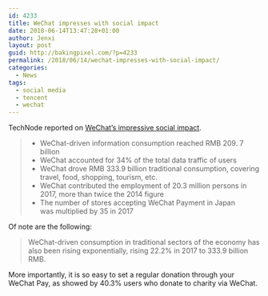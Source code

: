 ```yaml
---
id: 4233
title: WeChat impresses with social impact
date: 2018-06-14T13:47:28+01:00
author: Jenxi
layout: post
guid: http://bakingpixel.com/?p=4233
permalink: /2018/06/14/wechat-impresses-with-social-impact/
categories:
  - News
tags:
  - social media
  - tencent
  - wechat
---
```

TechNode reported on [WeChat&#8217;s impressive social impact](https://technode.com/2018/05/15/wechat-impact-report-2018/).

>   * WeChat-driven information consumption reached RMB 209. 7 billion
>   * WeChat accounted for 34% of the total data traffic of users
>   * WeChat drove RMB 333.9 billion traditional consumption, covering travel, food, shopping, tourism, etc.
>   * WeChat contributed the employment of 20.3 million persons in 2017, more than twice the 2014 figure
>   * The number of stores accepting WeChat Payment in Japan was multiplied by 35 in 2017

Of note are the following:

> WeChat-driven consumption in traditional sectors of the economy has also been rising exponentially, rising 22.2% in 2017 to 333.9 billion RMB. 

More importantly, it is so easy to set a regular donation through your WeChat Pay, as showed by 40.3% users who donate to charity via WeChat.